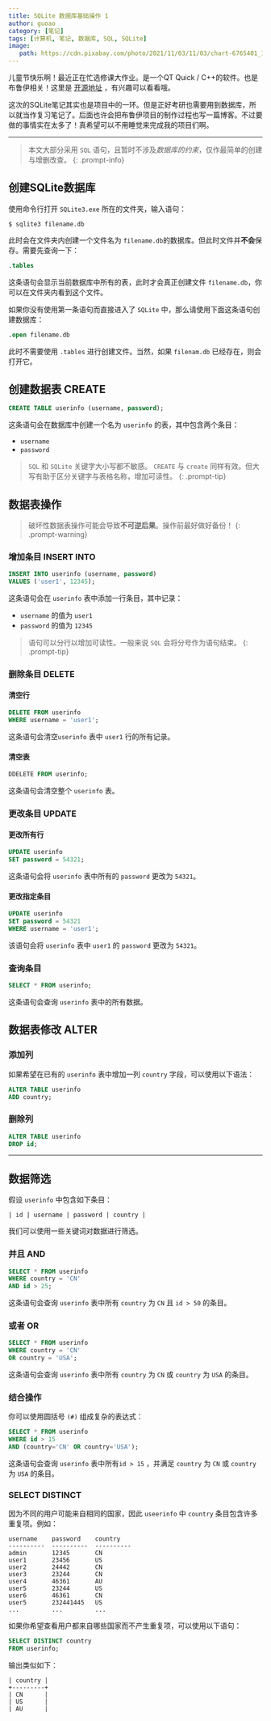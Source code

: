 ```yaml
---
title: SQLite 数据库基础操作 1
author: guoao
category: [笔记]
tags: [计算机, 笔记, 数据库, SQL, SQLite]
image:
   path: https://cdn.pixabay.com/photo/2021/11/03/11/03/chart-6765401_1280.jpg
---
```


儿童节快乐啊！最近正在忙选修课大作业。是一个QT Quick / C++的软件。也是布鲁伊相关！这里是 [开源地址](https://github.com/BlandAlpha/bluey_gallery) ，有兴趣可以看看哦。

这次的SQLite笔记其实也是项目中的一环。但是正好考研也需要用到数据库，所以就当作复习笔记了。后面也许会把布鲁伊项目的制作过程也写一篇博客。不过要做的事情实在太多了！真希望可以不用睡觉来完成我的项目们啊。

---

> 本文大部分采用 `SQL` 语句，且暂时不涉及*数据库的约束*，仅作最简单的创建与增删改查。
{: .prompt-info}

## 创建SQLite数据库

使用命令行打开 `SQLite3.exe` 所在的文件夹，输入语句：

``` console
$ sqlite3 filename.db
```

此时会在文件夹内创建一个文件名为 `filename.db`的数据库。但此时文件并**不会**保存。需要先查询一下：

```sql
.tables
```

这条语句会显示当前数据库中所有的表，此时才会真正创建文件 `filename.db`，你可以在文件夹内看到这个文件。

如果你没有使用第一条语句而直接进入了 `SQLite` 中，那么请使用下面这条语句创建数据库：

```sql
.open filename.db
```

此时不需要使用 `.tables` 进行创建文件。当然，如果 `filenam.db` 已经存在，则会打开它。

## 创建数据表 CREATE

```sql
CREATE TABLE userinfo (username, password);
```

这条语句会在数据库中创建一个名为 `userinfo` 的表，其中包含两个条目：

- `username`
- `password`

> `SQL` 和 `SQLite` 关键字大小写都不敏感。 `CREATE` 与 `create` 同样有效。但大写有助于区分关键字与表格名称，增加可读性。
{: .prompt-tip}

## 数据表操作

> 破坏性数据表操作可能会导致**不可逆后果**。操作前最好做好备份！
{: .prompt-warning}

### 增加条目 INSERT INTO

```sql
INSERT INTO userinfo (username, password)
VALUES ('user1', 12345);
```

这条语句会在 `userinfo` 表中添加一行条目，其中记录：

- `username` 的值为 `user1`
- `password` 的值为 `12345`

> 语句可以分行以增加可读性。一般来说 `SQL` 会将分号作为语句结束。
{: .prompt-tip}

### 删除条目 DELETE

#### 清空行

```sql
DELETE FROM userinfo
WHERE username = 'user1';
```

这条语句会清空`userinfo` 表中 `user1` 行的所有记录。

#### 清空表

```sql
DDELETE FROM userinfo;
```

这条语句会清空整个 `userinfo` 表。

### 更改条目 UPDATE

#### 更改所有行

```sql
UPDATE userinfo
SET password = 54321;
```

这条语句会将 `userinfo` 表中所有的 `password` 更改为 `54321`。

#### 更改指定条目 

```sql
UPDATE userinfo
SET password = 54321
WHERE username = 'user1';
```

该语句会将 `userinfo` 表中 `user1` 的 `password` 更改为 `54321`。

### 查询条目

```sql
SELECT * FROM userinfo;
```

这条语句会查询 `userinfo` 表中的所有数据。

## 数据表修改 ALTER

### 添加列

如果希望在已有的 `userinfo` 表中增加一列 `country` 字段，可以使用以下语法：

```sql
ALTER TABLE userinfo
ADD country;
```

### 删除列

```sql
ALTER TABLE userinfo
DROP id;
```

---

## 数据筛选

假设 `userinfo` 中包含如下条目：

```
| id | username | password | country |
```

我们可以使用一些关键词对数据进行筛选。

### 并且 AND

```sql
SELECT * FROM userinfo
WHERE country = 'CN'
AND id > 25;
```

这条语句会查询 `userinfo` 表中所有 `country` 为 `CN` 且 `id > 50` 的条目。

### 或者 OR

```sql
SELECT * FROM userinfo
WHERE country = 'CN'
OR country = 'USA';
```

这条语句会查询 `userinfo` 表中所有 `country` 为 `CN` 或 `country` 为 `USA` 的条目。

### 结合操作

你可以使用圆括号 `(#)` 组成复杂的表达式：

```sql
SELECT * FROM userinfo
WHERE id > 15
AND (country='CN' OR country='USA');
```

这条语句会查询 `userinfo` 表中所有`id > 15` ，并满足 `country` 为 `CN` 或 `country` 为 `USA` 的条目。

### SELECT DISTINCT

因为不同的用户可能来自相同的国家，因此 `useerinfo` 中 `country` 条目包含许多重复项。例如：

```
username    password    country 
----------  ----------  ----------
admin       12345       CN
user1       23456       US
user2       24442       CN
user3       23244       CN
user4       46361       AU
user5       23244       US
user6       46361       CN
user5       232441445   US
...         ...         ...
```

如果你希望查看用户都来自哪些国家而不产生重复项，可以使用以下语句：

```sql
SELECT DISTINCT country
FROM userinfo;
```

输出类似如下：

```
| country |
+---------+
| CN      |
| US      |
| AU      |
```
